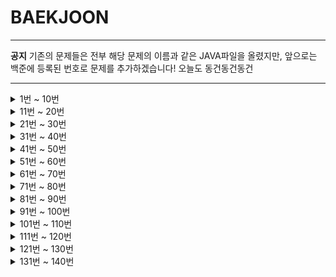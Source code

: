 # BAEKJOON

<hr/>
<b>공지</b> 
기존의 문제들은 전부 해당 문제의 이름과 같은 JAVA파일을 올렸지만, 앞으로는 백준에 등록된 번호로 문제를 추가하겠습니다!
오늘도 동건동건동건
<hr/>

<details markdown="1">
<summary>1번 ~ 10번</summary>

 1. [A+B](https://github.com/DongGeon0908/BAEKJOON/blob/master/%ED%92%80%EC%9D%B4/A%2BB.java)
 2. [A-B](https://github.com/DongGeon0908/BAEKJOON/blob/master/%ED%92%80%EC%9D%B4/A-B.java)
 3. [Hello World](https://github.com/DongGeon0908/BAEKJOON/blob/master/%ED%92%80%EC%9D%B4/HelloWorld.java)
 4. [We love kriii](https://github.com/DongGeon0908/BAEKJOON/blob/master/%ED%92%80%EC%9D%B4/Welovekriii.java)
 5. [별 찍기](https://github.com/DongGeon0908/BAEKJOON/blob/master/%ED%92%80%EC%9D%B4/%EB%B3%84%EC%B0%8D%EA%B8%B0.java)
 6. [AxB](https://github.com/DongGeon0908/BAEKJOON/blob/master/%ED%92%80%EC%9D%B4/AXB.java)
 7. [N 찍기](https://github.com/DongGeon0908/BAEKJOON/blob/master/%ED%92%80%EC%9D%B4/N%EC%B0%8D%EA%B8%B0.java)
 8. [사칙연산](https://github.com/DongGeon0908/BAEKJOON/blob/master/%ED%92%80%EC%9D%B4/%EC%82%AC%EC%B9%99%EC%97%B0%EC%82%B0.java)
 9. [구구단](https://github.com/DongGeon0908/BAEKJOON/blob/master/%ED%92%80%EC%9D%B4/%EA%B5%AC%EA%B5%AC%EB%8B%A8.java)
 10. [시험 성적](https://github.com/DongGeon0908/BAEKJOON/blob/master/%ED%92%80%EC%9D%B4/%EC%8B%9C%ED%97%98%EC%84%B1%EC%A0%81.java)
 
</details>
<details markdown="1">
<summary>11번 ~ 20번</summary>

11. [아스키 코드](https://github.com/DongGeon0908/BAEKJOON/blob/master/%ED%92%80%EC%9D%B4/%EC%95%84%EC%8A%A4%ED%82%A4%EC%BD%94%EB%93%9C.java)
12. [A나누기B](https://github.com/DongGeon0908/BAEKJOON/blob/master/%ED%92%80%EC%9D%B4/A%EB%82%98%EB%88%84%EA%B8%B0B.java)
13. [기찍 N](https://github.com/DongGeon0908/BAEKJOON/blob/master/%ED%92%80%EC%9D%B4/%EA%B8%B0%EC%B0%8DN.java)
14. [별찍기_2](https://github.com/DongGeon0908/BAEKJOON/blob/master/%ED%92%80%EC%9D%B4/%EB%B3%84%EC%B0%8D%EA%B8%B0_2.java)
15. [세 수](https://github.com/DongGeon0908/BAEKJOON/blob/master/%ED%92%80%EC%9D%B4/%EC%84%B8%EA%B0%9C%EC%9D%98%EC%88%98.java)
16. [두 수 비교하기](https://github.com/DongGeon0908/BAEKJOON/blob/master/%ED%92%80%EC%9D%B4/%EB%91%90%EC%88%98%EB%B9%84%EA%B5%90%ED%95%98%EA%B8%B0.java)
17. [상수](https://github.com/DongGeon0908/BAEKJOON/blob/master/%ED%92%80%EC%9D%B4/%EC%83%81%EC%88%98.java)
18. [곱셈](https://github.com/DongGeon0908/BAEKJOON/blob/master/%ED%92%80%EC%9D%B4/%EA%B3%B1%EC%85%88.java)
19. [평균](https://github.com/DongGeon0908/BAEKJOON/blob/master/%ED%92%80%EC%9D%B4/%ED%8F%89%EA%B7%A0.java)
20. [최댓값](https://github.com/DongGeon0908/BAEKJOON/blob/master/%ED%92%80%EC%9D%B4/%EC%B5%9C%EB%8C%93%EA%B0%92.java)

</details>
<details markdown="1">
<summary>21번 ~ 30번</summary>

21. [열 개씩 끊어 출력](https://github.com/DongGeon0908/BAEKJOON/blob/master/%ED%92%80%EC%9D%B4/%EC%97%B4%EA%B0%9C%EC%94%A9%EB%81%8A%EC%96%B4%20%EC%B6%9C%EB%A0%A5%ED%95%98%EA%B8%B0.java)
22. [사분면 고르기](https://github.com/DongGeon0908/BAEKJOON/blob/master/%ED%92%80%EC%9D%B4/%EC%82%AC%EB%B6%84%EB%A9%B4%EA%B3%A0%EB%A5%B4%EA%B8%B0.java)
23. [나머지](https://github.com/DongGeon0908/BAEKJOON/blob/master/%ED%92%80%EC%9D%B4/%EB%82%98%EB%A8%B8%EC%A7%80.java)
24. [OX퀴즈](https://github.com/DongGeon0908/BAEKJOON/blob/master/%ED%92%80%EC%9D%B4/OX%ED%80%B4%EC%A6%88.java)
25. [달팽이는 올라가고 싶다](https://github.com/DongGeon0908/BAEKJOON/blob/master/%ED%92%80%EC%9D%B4/%EB%8B%AC%ED%8C%BD%EC%9D%B4%EB%8A%94%EC%98%AC%EB%9D%BC%EA%B0%80%EA%B3%A0%EC%8B%B6%EB%8B%A4.java)
26. [윤년](https://github.com/DongGeon0908/BAEKJOON/blob/master/%ED%92%80%EC%9D%B4/%EC%9C%A4%EB%85%84.java)
27. [알람 시계](https://github.com/DongGeon0908/BAEKJOON/blob/master/%ED%92%80%EC%9D%B4/%EC%95%8C%EB%9E%8C%EC%8B%9C%EA%B3%84.java)
28. [A+B - 3](https://github.com/DongGeon0908/BAEKJOON/blob/master/%ED%92%80%EC%9D%B4/A%2BB-3.java)
29. [합](https://github.com/DongGeon0908/BAEKJOON/blob/master/%ED%92%80%EC%9D%B4/%ED%95%A9.java)
30. [빠른 A + B](https://github.com/DongGeon0908/BAEKJOON/blob/master/%ED%92%80%EC%9D%B4/%EB%B9%A0%EB%A5%B8A%2BB.java)

</details>
<details markdown="1">
<summary>31번 ~ 40번</summary>

31. [A+B - 7](https://github.com/DongGeon0908/BAEKJOON/blob/master/%ED%92%80%EC%9D%B4/A%2BB-7.java)
32. [A+B - 8](https://github.com/DongGeon0908/BAEKJOON/blob/master/%ED%92%80%EC%9D%B4/A%2BB-8.java)
33. [별 찍기 - 2](https://github.com/DongGeon0908/BAEKJOON/blob/master/%ED%92%80%EC%9D%B4/%EB%B3%84%EC%B0%8D%EA%B8%B0-2.java)
34. [X보다 작은 수](https://github.com/DongGeon0908/BAEKJOON/blob/master/%ED%92%80%EC%9D%B4/X%EB%B3%B4%EB%8B%A4%EC%9E%91%EC%9D%80%EC%88%98.java)
35. [등록](https://github.com/DongGeon0908/BAEKJOON/blob/master/%ED%92%80%EC%9D%B4/%EB%93%B1%EB%A1%9D.java)
36. [별 찍기 - 3](https://github.com/DongGeon0908/BAEKJOON/blob/master/%ED%92%80%EC%9D%B4/2440.java)
37. [A + B - 2](https://github.com/DongGeon0908/BAEKJOON/blob/master/%ED%92%80%EC%9D%B4/2558.java)
38. [숫자의 합](https://github.com/DongGeon0908/BAEKJOON/blob/master/%ED%92%80%EC%9D%B4/11720.java)
39. [별 찍기 - 4](https://github.com/DongGeon0908/BAEKJOON/blob/master/%ED%92%80%EC%9D%B4/2441.java)
40. [숫자의 개수](https://github.com/DongGeon0908/BAEKJOON/blob/master/%ED%92%80%EC%9D%B4/2577.java)

</details>
<details markdown="1">
<summary>41번 ~ 50번</summary>

41. [소수 구하기](https://github.com/DongGeon0908/BAEKJOON/blob/master/%ED%92%80%EC%9D%B4/1929.java)
42. [수 정렬하기](https://github.com/DongGeon0908/BAEKJOON/blob/master/%ED%92%80%EC%9D%B4/2750.java)
43. [평균 점수](https://github.com/DongGeon0908/BAEKJOON/blob/master/%ED%92%80%EC%9D%B4/10039.java)
44. [A+B - 5](https://github.com/DongGeon0908/BAEKJOON/blob/master/%ED%92%80%EC%9D%B4/10952.java)
45. [정수 N개의 합](https://github.com/DongGeon0908/BAEKJOON/blob/master/%ED%92%80%EC%9D%B4/15596.java)
46. [팩토리얼](https://github.com/DongGeon0908/BAEKJOON/blob/master/%ED%92%80%EC%9D%B4/10872.java)
47. [피보나치 수 5](https://github.com/DongGeon0908/BAEKJOON/blob/master/%ED%92%80%EC%9D%B4/10870.java)
48. [A+B - 6](https://github.com/DongGeon0908/BAEKJOON/blob/master/%ED%92%80%EC%9D%B4/10953.java)
49. [정ㅋ벅ㅋ](https://github.com/DongGeon0908/BAEKJOON/blob/master/%ED%92%80%EC%9D%B4/1237.java)
50. [손익분기점](https://github.com/DongGeon0908/BAEKJOON/blob/master/%ED%92%80%EC%9D%B4/1712.java)

</details>
<details markdown="1">
<summary>51번 ~ 60번</summary>

51. [최소,최대](https://github.com/DongGeon0908/BAEKJOON/blob/master/%ED%92%80%EC%9D%B4/10818.java)
52. [소수 찾기](https://github.com/DongGeon0908/BAEKJOON/blob/master/%ED%92%80%EC%9D%B4/1978.java)
53. [직각삼각형](https://github.com/DongGeon0908/BAEKJOON/blob/master/%ED%92%80%EC%9D%B4/4153.java)
54. [상근날드](https://github.com/DongGeon0908/BAEKJOON/blob/master/%ED%92%80%EC%9D%B4/5543.java)
55. [별 찍기 - 13](https://github.com/DongGeon0908/BAEKJOON/blob/master/%ED%92%80%EC%9D%B4/2523.java)
56. [별 찍기 - 5](https://github.com/DongGeon0908/BAEKJOON/blob/master/%ED%92%80%EC%9D%B4/2442.java)
57. [별 찍기 - 6](https://github.com/DongGeon0908/BAEKJOON/blob/master/%ED%92%80%EC%9D%B4/2443.java)
58. [별 찍기 - 12](https://github.com/DongGeon0908/BAEKJOON/blob/master/%ED%92%80%EC%9D%B4/2522.java)
59. [사파리월드](https://github.com/DongGeon0908/BAEKJOON/blob/master/%ED%92%80%EC%9D%B4/2420.java)
60. [타노스](https://github.com/DongGeon0908/BAEKJOON/blob/master/%ED%92%80%EC%9D%B4/15802.java)

</details>

<details markdown="1">
<summary>61번 ~ 70번</summary>

61. [조교는 새디스트야!!](https://github.com/DongGeon0908/BAEKJOON/blob/master/%ED%92%80%EC%9D%B4/14656.java)
62. [평균은 넘겠지](https://github.com/DongGeon0908/BAEKJOON/blob/master/%ED%92%80%EC%9D%B4/4344.java)
63. [단어의 개수](https://github.com/DongGeon0908/BAEKJOON/blob/master/%ED%92%80%EC%9D%B4/1152.java)
64. [홍익대학교](https://github.com/DongGeon0908/BAEKJOON/blob/master/%ED%92%80%EC%9D%B4/16394.java)
65. [소트인사이드](https://github.com/DongGeon0908/BAEKJOON/blob/master/%ED%92%80%EC%9D%B4/1427.java)
66. [개수 세기](https://github.com/DongGeon0908/BAEKJOON/blob/master/%ED%92%80%EC%9D%B4/10807.java)
67. [히스토그램](https://github.com/DongGeon0908/BAEKJOON/blob/master/%ED%92%80%EC%9D%B4/13752.java)
68. [사분면](https://github.com/DongGeon0908/BAEKJOON/blob/master/%ED%92%80%EC%9D%B4/9610.java)
69. [카드 게임](https://github.com/DongGeon0908/BAEKJOON/blob/master/%ED%92%80%EC%9D%B4/5522.java)
70. [스타워즈 로고](https://github.com/DongGeon0908/BAEKJOON/blob/master/%ED%92%80%EC%9D%B4/9653.java)

</details>
<details markdown="1">
<summary>71번 ~ 80번</summary>

71. [더하기](https://github.com/DongGeon0908/BAEKJOON/blob/master/%ED%92%80%EC%9D%B4/14918.java)
72. [피시방 알바](https://github.com/DongGeon0908/BAEKJOON/blob/master/%ED%92%80%EC%9D%B4/1453.java)
73. [1998년생인 내가 태국에서는 2541년생?!](https://github.com/DongGeon0908/BAEKJOON/blob/master/%ED%92%80%EC%9D%B4/18108.java)
74. [16진수](https://github.com/DongGeon0908/BAEKJOON/blob/master/%ED%92%80%EC%9D%B4/1550.java)
75. [R2](https://github.com/DongGeon0908/BAEKJOON/blob/master/%ED%92%80%EC%9D%B4/3046.java)
76. [문자열 반복](https://github.com/DongGeon0908/BAEKJOON/blob/master/%ED%92%80%EC%9D%B4/2675.java)
77. [정수의 개수](https://github.com/DongGeon0908/BAEKJOON/blob/master/%ED%92%80%EC%9D%B4/10821.java)
78. [A+B - 4](https://github.com/DongGeon0908/BAEKJOON/blob/master/%ED%92%80%EC%9D%B4/10951.java)
79. [ATM](https://github.com/DongGeon0908/BAEKJOON/blob/master/%ED%92%80%EC%9D%B4/11399.java)
80. [별 찍기 - 9](https://github.com/DongGeon0908/BAEKJOON/blob/master/%ED%92%80%EC%9D%B4/2446.java)

</details>
<details markdown="1">
<summary>81번 ~ 90번</summary>

81. [나머지](https://github.com/DongGeon0908/BAEKJOON/blob/master/%ED%92%80%EC%9D%B4/3052.java)
82. [더하기 사이클](https://github.com/DongGeon0908/BAEKJOON/blob/master/%ED%92%80%EC%9D%B4/1110.java)
83. [지능형 ](https://github.com/DongGeon0908/BAEKJOON/blob/master/%ED%92%80%EC%9D%B4/2455.java)
84. [별 찍기 - 7](https://github.com/DongGeon0908/BAEKJOON/blob/master/%ED%92%80%EC%9D%B4/2444.java)
85. [수학은 비대면강의입니다](https://github.com/DongGeon0908/BAEKJOON/blob/master/%ED%92%80%EC%9D%B4/19532.java)
86. [별 찍기 - 8](https://github.com/DongGeon0908/BAEKJOON/blob/master/%ED%92%80%EC%9D%B4/2445.java)
87. [더하기](https://github.com/DongGeon0908/BAEKJOON/blob/master/%ED%92%80%EC%9D%B4/10822.java)
88. [제로](https://github.com/DongGeon0908/BAEKJOON/blob/master/%ED%92%80%EC%9D%B4/10773.java)
89. [새로운 시작](https://github.com/DongGeon0908/BAEKJOON/blob/master/%ED%92%80%EC%9D%B4/15962.java)
90. [접미사 배열](https://github.com/DongGeon0908/BAEKJOON/blob/master/%ED%92%80%EC%9D%B4/11656.java)

</details>
<details markdown="1">
<summary>91번 ~ 100번</summary>

91. [팰린드롬수](https://github.com/DongGeon0908/BAEKJOON/blob/master/%ED%92%80%EC%9D%B4/1259.java)
92. [펠린드롬](https://github.com/DongGeon0908/BAEKJOON/blob/master/%ED%92%80%EC%9D%B4/13235.java)
93. [10부제](https://github.com/DongGeon0908/BAEKJOON/blob/master/%ED%92%80%EC%9D%B4/10797.java)
94. [알파벳 찾기](https://github.com/DongGeon0908/BAEKJOON/blob/master/%ED%92%80%EC%9D%B4/10809.java)
95. [별 찍기 - 21](https://github.com/DongGeon0908/BAEKJOON/blob/master/%ED%92%80%EC%9D%B4/10996.java)
96. [별 찍기 - 20](https://github.com/DongGeon0908/BAEKJOON/blob/master/%ED%92%80%EC%9D%B4/10995.java)
97. [별 찍기 - 14](https://github.com/DongGeon0908/BAEKJOON/blob/master/%ED%92%80%EC%9D%B4/2556.java)
98. [제곱 ㄴㄴ 수](https://github.com/DongGeon0908/BAEKJOON/blob/master/%ED%92%80%EC%9D%B4/1016.java)
99. [수 정렬하기 2](https://github.com/DongGeon0908/BAEKJOON/blob/master/%ED%92%80%EC%9D%B4/2751.java)
100. [점수계산](https://github.com/DongGeon0908/BAEKJOON/blob/master/%ED%92%80%EC%9D%B4/2506.java)

</details>
<details markdown="1">
<summary>101번 ~ 110번</summary>

101. [소수](https://github.com/DongGeon0908/BAEKJOON/blob/master/%ED%92%80%EC%9D%B4/2581.java)
102. [검증수](https://github.com/DongGeon0908/BAEKJOON/blob/master/%ED%92%80%EC%9D%B4/2475.java)
103. [수 정렬하기 3](https://github.com/DongGeon0908/BAEKJOON/blob/master/%ED%92%80%EC%9D%B4/10989.java)
104. [직사각형에서 탈출](https://github.com/DongGeon0908/BAEKJOON/blob/master/%ED%92%80%EC%9D%B4/1085.java)
105. [보물](https://github.com/DongGeon0908/BAEKJOON/blob/master/%ED%92%80%EC%9D%B4/1026.java)
106. [그대로 출력하기](https://github.com/DongGeon0908/BAEKJOON/blob/master/%ED%92%80%EC%9D%B4/11718.java)
107. [남욱이의 닭장](https://github.com/DongGeon0908/BAEKJOON/blob/master/%ED%92%80%EC%9D%B4/11006.java)
108. [곱셈](https://github.com/DongGeon0908/BAEKJOON/blob/master/%ED%92%80%EC%9D%B4/1629.java)
109. [배수와 약수](https://github.com/DongGeon0908/BAEKJOON/blob/master/%ED%92%80%EC%9D%B4/5086.java)
110. [별 찍기 - 15](https://github.com/DongGeon0908/BAEKJOON/blob/master/%ED%92%80%EC%9D%B4/10990.java)

</details>
<details markdown="1">
<summary>111번 ~ 120번</summary>

111. [별 찍기 - 16](https://github.com/DongGeon0908/BAEKJOON/blob/master/%ED%92%80%EC%9D%B4/10991.java)
112. [별 찍기 - 17](https://github.com/DongGeon0908/BAEKJOON/blob/master/%ED%92%80%EC%9D%B4/10992.java)
113. [큰 수 A+B](https://github.com/DongGeon0908/BAEKJOON/blob/master/%ED%92%80%EC%9D%B4/10757.java)
114. [동전 0](https://github.com/DongGeon0908/BAEKJOON/blob/master/%ED%92%80%EC%9D%B4/11047.java)
115. [A+B - 9](https://github.com/DongGeon0908/BAEKJOON/blob/master/%ED%92%80%EC%9D%B4/15740.java)
116. [과목선택](https://github.com/DongGeon0908/BAEKJOON/blob/master/%ED%92%80%EC%9D%B4/11948.java)
117. [부녀회장이 될테야](https://github.com/DongGeon0908/BAEKJOON/blob/master/%ED%92%80%EC%9D%B4/2775.java)
118. [네 번째 점](https://github.com/DongGeon0908/BAEKJOON/blob/master/%ED%92%80%EC%9D%B4/3009.java)
119. [조별과제를 하려는데 조장이 사라졌다](https://github.com/DongGeon0908/BAEKJOON/blob/master/%ED%92%80%EC%9D%B4/15727.java)
120. [전국 대학생 프로그래밍 대회 동아리 연합 여름 대회 2018](https://github.com/DongGeon0908/BAEKJOON/blob/master/%ED%92%80%EC%9D%B4/15890.java)

</details>
<details markdown="1">
<summary>121번 ~ 130번</summary>

121. [셀프 넘버](https://github.com/DongGeon0908/BAEKJOON/blob/master/%ED%92%80%EC%9D%B4/4673.java)
122. [Hello Judge](https://github.com/DongGeon0908/BAEKJOON/blob/master/%ED%92%80%EC%9D%B4/9316.java)
123. [영수증](https://github.com/DongGeon0908/BAEKJOON/blob/master/%ED%92%80%EC%9D%B4/5565.java)
124. [설탕 배달](https://github.com/DongGeon0908/BAEKJOON/blob/master/%ED%92%80%EC%9D%B4/2839.java)
125. [수 찾기](https://github.com/DongGeon0908/BAEKJOON/blob/master/%ED%92%80%EC%9D%B4/1920.java)
126. [한수](https://github.com/DongGeon0908/BAEKJOON/blob/master/%ED%92%80%EC%9D%B4/1065.java)
127. [전자레인지](https://github.com/DongGeon0908/BAEKJOON/blob/master/%ED%92%80%EC%9D%B4/10162.java)
128. [명령 프롬프트](https://github.com/DongGeon0908/BAEKJOON/blob/master/%ED%92%80%EC%9D%B4/1032.java)
129. [단어공부](https://github.com/DongGeon0908/BAEKJOON/blob/master/%ED%92%80%EC%9D%B4/1157.java)
130. [저작권](https://github.com/DongGeon0908/BAEKJOON/blob/master/%ED%92%80%EC%9D%B4/2914.java)

</details>
<details markdown="1">
<summary>131번 ~ 140번</summary>

131. [연세대학교](https://github.com/DongGeon0908/BAEKJOON/blob/master/%ED%92%80%EC%9D%B4/15680.java)

</details>
